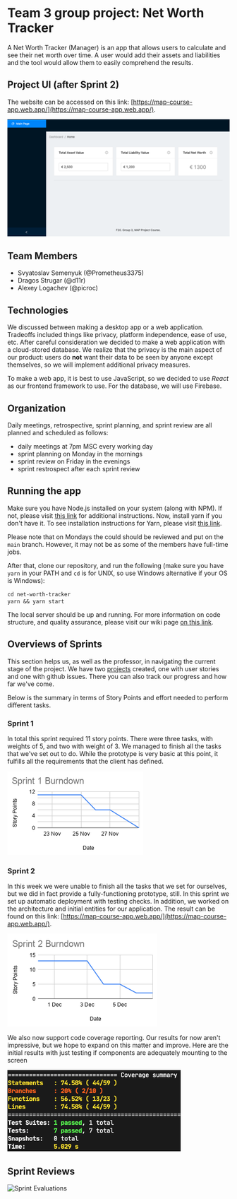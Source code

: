 # Team 3 group project: Net Worth Tracker

A Net Worth Tracker (Manager) is an app that allows users to calculate and see their net worth over time. A user would add their assets and liabilities and the tool would allow them to easily comprehend the results.

## Project UI (after Sprint 2)

The website can be accessed on this link: [https://map-course-app.web.app/](https://map-course-app.web.app/).

![Project Dashboard Screenshot](./app_screenshot.png)

## Team Members

- Svyatoslav Semenyuk (@Prometheus3375)
- Dragos Strugar (@d11r)
- Alexey Logachev (@picroc)

## Technologies

We discussed between making a desktop app or a web application. Tradeoffs included things like privacy, platform independence, ease of use, etc. After careful consideration we decided to make a web application with a cloud-stored database. We realize that the privacy is the main aspect of our product: users do **not** want their data to be seen by anyone except themselves, so we will implement additional privacy measures.

To make a web app, it is best to use JavaScript, so we decided to use _React_ as our frontend framework to use. For the database, we will use Firebase.

## Organization

Daily meetings, retrospective, sprint planning, and sprint review are all planned and scheduled as follows:

- daily meetings at 7pm MSC every working day
- sprint planning on Monday in the mornings
- sprint review on Friday in the evenings
- sprint restrospect after each sprint review

## Running the app

Make sure you have Node.js installed on your system (along with NPM). If not, please visit [this link](https://nodejs.org/en/download/) for additional instructions. Now, install yarn if you don't have it. To see installation instructions for Yarn, please visit [this link](https://classic.yarnpkg.com/en/docs/install).

Please note that on Mondays the could should be reviewed and put on the `main` branch. However, it may not be as some of the members have full-time jobs.

After that, clone our repository, and run the following (make sure you have `yarn` in your PATH and `cd` is for UNIX, so use Windows alternative if your OS is Windows):

```
cd net-worth-tracker
yarn && yarn start
```

The local server should be up and running. For more information on code structure, and quality assurance, please visit our wiki page [on this link](https://github.com/IU-IPOD-F20/map-projects-team3/wiki/Net-Worth-Tracker-Documentation).

## Overviews of Sprints

This section helps us, as well as the professor, in navigating the current stage of the project. We have two [projects](https://github.com/IU-IPOD-F20/map-projects-team3/projects) created, one with user stories and one with github issues. There you can also track our progress and how far we've come.

Below is the summary in terms of Story Points and effort needed to perform different tasks.

### Sprint 1

In total this sprint required 11 story points. There were three tasks, with weights of 5, and two with weight of 3. We managed to finish all the tasks that we've set out to do. While the prototype is very basic at this point, it fulfills all the requirements that the client has defined.

![Burndown Chart Sprint #1](./burndown-charts/sprint_1.png)

### Sprint 2

In this week we were unable to finish all the tasks that we set for ourselves, but we did in fact provide a fully-functioning prototype, still. In this sprint we set up automatic deployment with testing checks. In addition, we worked on the architecture and initial entities for our application. The result can be found on this link: [https://map-course-app.web.app/](https://map-course-app.web.app/).

![Burndown Chart Sprint #2](./burndown-charts/sprint_2.png)

We also now support code coverage reporting. Our results for now aren't impressive, but we hope to expand on this matter and improve. Here are the initial results with just testing if components are adequately mounting to the screen

![Code Coverage Report Sprint #2](./coverage-images/sprint_2.png)

## Sprint Reviews

![Sprint Evaluations](https://docs.google.com/spreadsheets/d/e/2PACX-1vTXIhfQzTkLutk3Wp2zWwAcCXQe7GZCZGWMZHp4nMPAgInjsxWohwH5hxwd4N9iyATx-H-QBAiTGWlj/pubchart?oid=1269973863&format=interactive)
